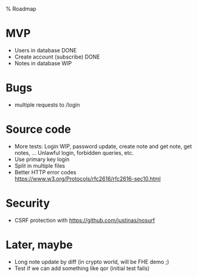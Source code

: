 % Roadmap

# MVP

- Users in database DONE
- Create account (subscribe) DONE
- Notes in database WIP

# Bugs

- multiple requests to /login

# Source code

- More tests: Login WIP, password update, create note and get note, get notes, ... Unlawful login, forbidden queries, etc.
- Use primary key login
- Split in multiple files
- Better HTTP error codes https://www.w3.org/Protocols/rfc2616/rfc2616-sec10.html

# Security

- CSRF protection with https://github.com/justinas/nosurf

# Later, maybe

- Long note update by diff (in crypto world, will be FHE demo ;)
- Test if we can add something like qor (initial test fails)
